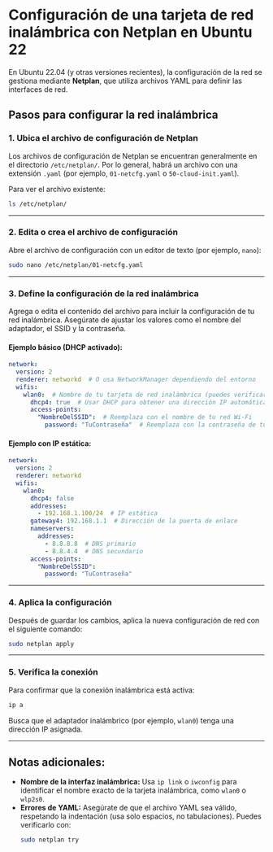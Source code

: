 
# Configuración de una tarjeta de red inalámbrica con Netplan en Ubuntu 22

En Ubuntu 22.04 (y otras versiones recientes), la configuración de la red se gestiona mediante **Netplan**, que utiliza archivos YAML para definir las interfaces de red. 

## Pasos para configurar la red inalámbrica

### 1. Ubica el archivo de configuración de Netplan
Los archivos de configuración de Netplan se encuentran generalmente en el directorio `/etc/netplan/`. Por lo general, habrá un archivo con una extensión `.yaml` (por ejemplo, `01-netcfg.yaml` o `50-cloud-init.yaml`).

Para ver el archivo existente:
```bash
ls /etc/netplan/
```

---

### 2. Edita o crea el archivo de configuración
Abre el archivo de configuración con un editor de texto (por ejemplo, `nano`):
```bash
sudo nano /etc/netplan/01-netcfg.yaml
```

---

### 3. Define la configuración de la red inalámbrica
Agrega o edita el contenido del archivo para incluir la configuración de tu red inalámbrica. Asegúrate de ajustar los valores como el nombre del adaptador, el SSID y la contraseña.

#### Ejemplo básico (DHCP activado):
```yaml
network:
  version: 2
  renderer: networkd  # O usa NetworkManager dependiendo del entorno
  wifis:
    wlan0:  # Nombre de tu tarjeta de red inalámbrica (puedes verificarlo con `ip link`)
      dhcp4: true  # Usar DHCP para obtener una dirección IP automáticamente
      access-points:
        "NombreDelSSID":  # Reemplaza con el nombre de tu red Wi-Fi
          password: "TuContraseña"  # Reemplaza con la contraseña de tu red Wi-Fi
```

#### Ejemplo con IP estática:
```yaml
network:
  version: 2
  renderer: networkd
  wifis:
    wlan0:
      dhcp4: false
      addresses:
        - 192.168.1.100/24  # IP estática
      gateway4: 192.168.1.1  # Dirección de la puerta de enlace
      nameservers:
        addresses:
          - 8.8.8.8  # DNS primario
          - 8.8.4.4  # DNS secundario
      access-points:
        "NombreDelSSID":
          password: "TuContraseña"
```

---

### 4. Aplica la configuración
Después de guardar los cambios, aplica la nueva configuración de red con el siguiente comando:
```bash
sudo netplan apply
```

---

### 5. Verifica la conexión
Para confirmar que la conexión inalámbrica está activa:
```bash
ip a
```
Busca que el adaptador inalámbrico (por ejemplo, `wlan0`) tenga una dirección IP asignada.

---

## Notas adicionales:
- **Nombre de la interfaz inalámbrica:** Usa `ip link` o `iwconfig` para identificar el nombre exacto de la tarjeta inalámbrica, como `wlan0` o `wlp2s0`.
- **Errores de YAML:** Asegúrate de que el archivo YAML sea válido, respetando la indentación (usa solo espacios, no tabulaciones). Puedes verificarlo con:
  ```bash
  sudo netplan try
  ```

